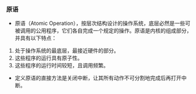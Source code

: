 ### 原语

- 原语（Atomic Operation），按层次结构设计的操作系统，底层必然是一些可被调用的公用程序，它们各自完成一个规定的操作。原语是内核的组成部分，并具有以下特点：

1. 处于操作系统的最底层，最接近硬件的部分。
2. 这些程序的运行具有原子性。
3. 这些程序的运行时间较短，且调用频繁。

- 定义原语的直接方法是关闭中断，让其所有动作不可分割地完成后再打开中断。
